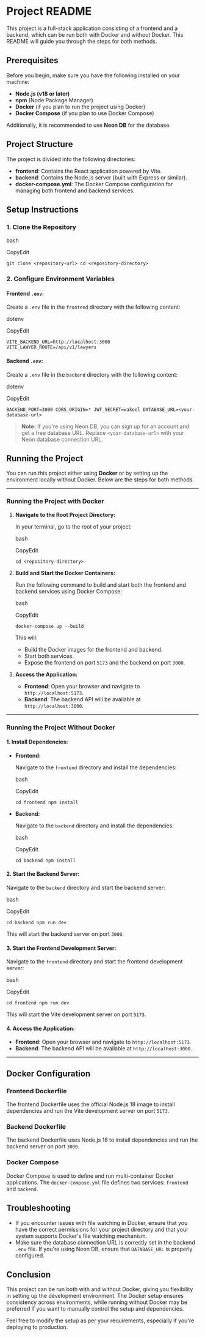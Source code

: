 # Project README

This project is a full-stack application consisting of a frontend and a backend, which can be run both with Docker and without Docker. This README will guide you through the steps for both methods.

## Prerequisites

Before you begin, make sure you have the following installed on your machine:

- **Node.js (v18 or later)**
- **npm** (Node Package Manager)
- **Docker** (if you plan to run the project using Docker)
- **Docker Compose** (if you plan to use Docker Compose)

Additionally, it is recommended to use **Neon DB** for the database.

## Project Structure

The project is divided into the following directories:

- **frontend**: Contains the React application powered by Vite.
- **backend**: Contains the Node.js server (built with Express or similar).
- **docker-compose.yml**: The Docker Compose configuration for managing both frontend and backend services.

## Setup Instructions

### 1\. Clone the Repository

bash

CopyEdit

`git clone <repository-url> cd <repository-directory>`

### 2\. Configure Environment Variables

#### Frontend `.env`:

Create a `.env` file in the `frontend` directory with the following content:

dotenv

CopyEdit

`VITE_BACKEND_URL=http://localhost:3000 VITE_LAWYER_ROUTE=/api/v1/lawyers`

#### Backend `.env`:

Create a `.env` file in the `backend` directory with the following content:

dotenv

CopyEdit

`BACKEND_PORT=3000 CORS_ORIGIN=* JWT_SECRET=wakeel DATABASE_URL=<your-database-url>`

> **Note:** If you're using Neon DB, you can sign up for an account and get a free database URL. Replace `<your-database-url>` with your Neon database connection URL.

## Running the Project

You can run this project either using **Docker** or by setting up the environment locally without Docker. Below are the steps for both methods.

---

### Running the Project with Docker

1.  **Navigate to the Root Project Directory:**

    In your terminal, go to the root of your project:

    bash

    CopyEdit

    `cd <repository-directory>`

2.  **Build and Start the Docker Containers:**

    Run the following command to build and start both the frontend and backend services using Docker Compose:

    bash

    CopyEdit

    `docker-compose up --build`

    This will:

    - Build the Docker images for the frontend and backend.
    - Start both services.
    - Expose the frontend on port `5173` and the backend on port `3000`.

3.  **Access the Application:**

    - **Frontend**: Open your browser and navigate to `http://localhost:5173`.
    - **Backend**: The backend API will be available at `http://localhost:3000`.

---

### Running the Project Without Docker

#### 1\. **Install Dependencies:**

- **Frontend:**

  Navigate to the `frontend` directory and install the dependencies:

  bash

  CopyEdit

  `cd frontend npm install`

- **Backend:**

  Navigate to the `backend` directory and install the dependencies:

  bash

  CopyEdit

  `cd backend npm install`

#### 2\. **Start the Backend Server:**

Navigate to the `backend` directory and start the backend server:

bash

CopyEdit

`cd backend npm run dev`

This will start the backend server on port `3000`.

#### 3\. **Start the Frontend Development Server:**

Navigate to the `frontend` directory and start the frontend development server:

bash

CopyEdit

`cd frontend npm run dev`

This will start the Vite development server on port `5173`.

#### 4\. **Access the Application:**

- **Frontend**: Open your browser and navigate to `http://localhost:5173`.
- **Backend**: The backend API will be available at `http://localhost:3000`.

---

## Docker Configuration

### Frontend Dockerfile

The frontend Dockerfile uses the official Node.js 18 image to install dependencies and run the Vite development server on port `5173`.

### Backend Dockerfile

The backend Dockerfile uses Node.js 18 to install dependencies and run the backend server on port `3000`.

### Docker Compose

Docker Compose is used to define and run multi-container Docker applications. The `docker-compose.yml` file defines two services: `frontend` and `backend`.


## Troubleshooting

- If you encounter issues with file watching in Docker, ensure that you have the correct permissions for your project directory and that your system supports Docker's file watching mechanism.
- Make sure the database connection URL is correctly set in the backend `.env` file. If you're using Neon DB, ensure that `DATABASE_URL` is properly configured.

## Conclusion

This project can be run both with and without Docker, giving you flexibility in setting up the development environment. The Docker setup ensures consistency across environments, while running without Docker may be preferred if you want to manually control the setup and dependencies.

Feel free to modify the setup as per your requirements, especially if you're deploying to production.
